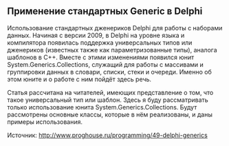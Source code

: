 Применение стандартных Generic в Delphi
---
Использование стандартных дженериков Delphi для работы с наборами данных. 
Начиная с версии 2009, в Delphi на уровне языка и компилятора появилась поддержка универсальных типов или дженериков (известных также как параметризованные типы), аналога шаблонов в C++.
Вместе с этими изменениями появился юнит System.Generics.Collections, служащий для работы с массивами и группировки данных в словари, списки, стеки и очереди. Именно об этом юните и о работе с ним пойдёт здесь речь.

Статья рассчитана на читателей, имеющих представление о том, что такое универсальный тип или шаблон. Здесь я буду рассматривать только использование юнита System.Generics.Collections. Будут рассмотрены основные классы, 
которые в нём реализованы, и даны примеры использования.

Источник: http://www.proghouse.ru/programming/49-delphi-generics
